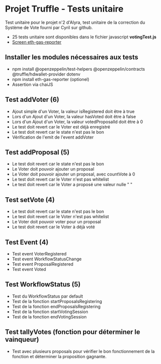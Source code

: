 
# Projet Truffle - Tests unitaire

Test unitaire pour le projet n'2 d'Alyra, test unitaire de la correction du Système de Vote fourni par Cyril sur github.

- 25 tests unitaire sont disponibles dans le fichier javascript **votingTest.js**
- [Screen eth-gas-reporter](https://zupimages.net/viewer.php?id=22/26/3jvu.png)

## Installer les modules nécessaires aux tests
- npm install @openzeppelin/test-helpers @openzeppelin/contracts @truffle/hdwallet-provider dotenv
- npm install eth-gas-reporter (optionel)
- Assertion via chaiJS

## Test addVoter (6)
* Ajout simple d'un Voter, la valeur isRegistered doit être à true
* Lors d'un Ajout d'un Voter, la valeur hasVoted doit être à false
* Lors d'un Ajout d'un Voter, la valeur votedProposalId doit être à 0
* Le test doit revert car le Voter est déjà enregistré 
* Le test doit revert car le state n'est pas le bon
* Vérification de l'emit de l'event addVoter

## Test addProposal (5)
* Le test doit revert car le state n'est pas le bon
* Le Voter doit pouvoir ajouter un proposal
* Le Voter doit pouvoir ajouter un proposal, avec countVote à 0
* Le test doit revert car le Voter n'est pas whitelist
* Le test doit revert car le Voter a proposé une valeur nulle " "

## Test setVote (4)
* Le test doit revert car le state n'est pas le bon
* Le test doit revert car le Voter n'est pas whitelist
* Le Voter doit pouvoir voter pour un proposal
* Le test doit revert car le Voter à déjà voté

## Test Event (4)
* Test event VoterRegistered
* Test event WorkflowStatusChange
* Test event ProposalRegistered
* Test event Voted

## Test WorkflowStatus (5)
* Test du WorkflowStatus par default
* Test de la fonction startProposalsRegistering
* Test de la fonction endProposalsRegistering
* Test de la fonction startVotingSession
* Test de la fonction endVotingSession

## Test tallyVotes (fonction pour déterminer le vainqueur)
* Test avec plusieurs proposals pour vérifier le bon fonctionnement de la fonction et déterminer la proposition gagnante.
